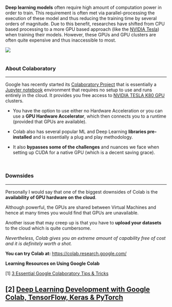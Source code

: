 **Deep learning models** often require high amount of computation power in order to train. This requirement is often met via parallel-processing the execution of these model and thus reducing the training time by several orders of magnitude. Due to this benefit, researches have shifted from CPU based processing to a more GPU based approach (like the [NVIDIA Tesla](https://www.nvidia.com/en-us/data-center/tesla-k80/)) when training their models. However, these GPUs and GPU clusters are often quite expensive and thus inaccessible to most.  

<img src="http://cms.ipressroom.com.s3.amazonaws.com/219/files/201410/546e36f5fe058b665800ba50_NVIDIA_Tesla_K80_Dual-GPU_Accelerator_3qtr/NVIDIA_Tesla_K80_Dual-GPU_Accelerator_3qtr_16bd47ef-d58a-47ee-8c39-b71702c88f7c-prv.jpg" style="display: block ; margin: 0 auto;" />
<Br>
  
### About Colaboratory 


---



Google has recently started its [Colaboratory Project](https://colab.research.google.com/) that is essentially a [Jupyter notebook](http://jupyter.org/) environment that requires no setup to use and runs entirely in the cloud. It provides you free access to [NVIDIA TESLA K80 GPU](https://www.nvidia.com/en-us/data-center/tesla-k80/) clusters.

  -   You have the option to use either no Hardware Acceleration or you can use a **GPU Hardware Accelerator**, which then connects you to a runtime (provided that GPUs are available). 

- Colab also has several popular ML and Deep Learning **libraries pre-installed** and is essentially a plug and play methodology.  

- It also **bypasses some of the challenges** and nuances we face when setting up CUDA for a native GPU (which is a decent saving grace). 
<Br>
  
### Downsides 

 ---
 
 
Personally I would say that one of the biggest downsides of Colab is the **availability of GPU hardware on the cloud**.

Although powerful, the GPUs are shared between Virtual Machines and hence at many times you would find that GPUs are unavailable. 

Another issue that may creep up is that you have to **upload your datasets** to the cloud which is quite cumbersome.

*Nevertheless, Colab gives you an extreme amount of capability free of cost and it is definitely worth a shot.*


**You can try Colab at:** https://colab.research.google.com/

**Learning Resources on Using Google Colab** 

[1]  [3 Essential Google Colaboratory Tips & Tricks](https://www.kdnuggets.com/2018/02/essential-google-colaboratory-tips-tricks.html)


[2] [Deep Learning Development with Google Colab, TensorFlow, Keras & PyTorch](https://www.kdnuggets.com/2018/02/google-colab-free-gpu-tutorial-tensorflow-keras-pytorch.html)
<Br>
---
